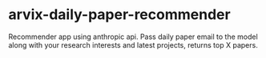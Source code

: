 # arvix-daily-paper-recommender
Recommender app using anthropic api. Pass daily paper email to the model along with your research interests and latest projects, returns top X papers.
